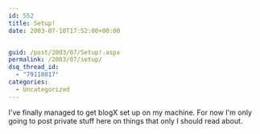 ```yaml
---
id: 552
title: Setup!
date: 2003-07-18T17:52:00+00:00


guid: /post/2003/07/Setup!.aspx
permalink: /2003/07/setup/
dsq_thread_id:
  - "79118017"
categories:
  - Uncategorized
---
```

<body xmlns="http://www.w3.org/1999/xhtml">
    <p>
        I've finally managed to get blogX set up on my machine. For now I'm only going to
        post private stuff here on things that only I should read about.
    </p>
</body>